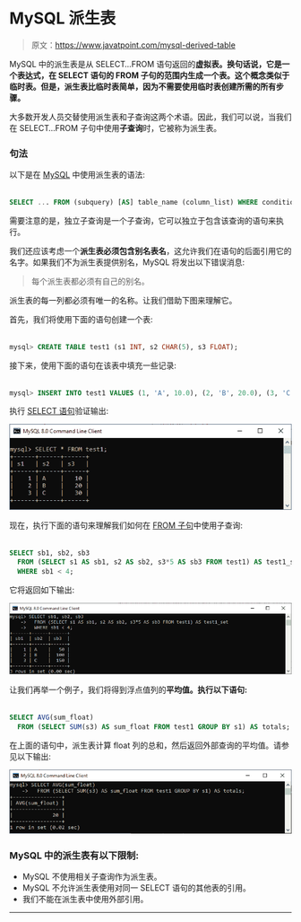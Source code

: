 # MySQL 派生表

> 原文：<https://www.javatpoint.com/mysql-derived-table>

MySQL 中的派生表是从 SELECT…FROM 语句返回的**虚拟表。换句话说，它是一个表达式，在 SELECT 语句的 FROM 子句的范围内生成一个表。这个概念类似于临时表。但是，派生表比临时表简单，因为不需要使用临时表创建所需的所有步骤。**

大多数开发人员交替使用派生表和子查询这两个术语。因此，我们可以说，当我们在 SELECT…FROM 子句中使用**子查询**时，它被称为派生表。

### 句法

以下是在 [MySQL](https://www.javatpoint.com/mysql-tutorial) 中使用派生表的语法:

```sql

SELECT ... FROM (subquery) [AS] table_name (column_list) WHERE condition;

```

需要注意的是，独立子查询是一个子查询，它可以独立于包含该查询的语句来执行。

我们还应该考虑一个**派生表必须包含别名表名**，这允许我们在语句的后面引用它的名字。如果我们不为派生表提供别名，MySQL 将发出以下错误消息:

> 每个派生表都必须有自己的别名。

派生表的每一列都必须有唯一的名称。让我们借助下图来理解它。

首先，我们将使用下面的语句创建一个表:

```sql

mysql> CREATE TABLE test1 (s1 INT, s2 CHAR(5), s3 FLOAT);

```

接下来，使用下面的语句在该表中填充一些记录:

```sql

mysql> INSERT INTO test1 VALUES (1, 'A', 10.0), (2, 'B', 20.0), (3, 'C', 30.0); 

```

执行 [SELECT 语句](https://www.javatpoint.com/mysql-select)验证输出:

![MySQL Derived Table](img/650ada13d87880e0076f487233ad030f.png)

现在，执行下面的语句来理解我们如何在 [FROM 子句](https://www.javatpoint.com/mysql-from)中使用子查询:

```sql

SELECT sb1, sb2, sb3
  FROM (SELECT s1 AS sb1, s2 AS sb2, s3*5 AS sb3 FROM test1) AS test1_set
  WHERE sb1 < 4;

```

它将返回如下输出:

![MySQL Derived Table](img/03ac8cdb89e430be3e4a074c089929f2.png)

让我们再举一个例子，我们将得到浮点值列的**平均值。执行以下语句:**

```sql

SELECT AVG(sum_float)
  FROM (SELECT SUM(s3) AS sum_float FROM test1 GROUP BY s1) AS totals;

```

在上面的语句中，派生表计算 float 列的总和，然后返回外部查询的平均值。请参见以下输出:

![MySQL Derived Table](img/ec37fa67afb821b80093d30ba48abe8e.png)

### MySQL 中的派生表有以下限制:

*   MySQL 不使用相关子查询作为派生表。
*   MySQL 不允许派生表使用对同一 SELECT 语句的其他表的引用。
*   我们不能在派生表中使用外部引用。

* * *